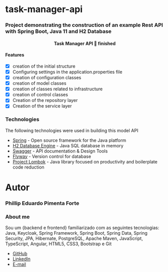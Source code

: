 # task-manager-api

### Project demonstrating the construction of an example Rest API with Spring Boot, Java 11 and H2 Database

<h4 align="center"> 
	Task Manager API 🚀 finished
</h4>

#### Features

- [x] creation of the initial structure
- [x] Configuring settings in the application.properties file
- [x] creation of configuration classes
- [x] creation of model classes
- [x] creation of classes related to infrastructure
- [x] creation of control classes
- [x] Creation of the repository layer
- [x] Creation of the service layer

### Technologies

The following technologies were used in building this model API

- [Spring](https://spring.io/) - Open source framework for the Java platform
- [H2 Database Engine](https://www.h2database.com) - Java SQL database in memory
- [Swagger](https://swagger.io/) - API documentation & Design Tools
- [Flyway](https://flywaydb.org/) - Version control for database
- [Project Lombok](https://projectlombok.org/) - Java library focused on productivity and boilerplate code reduction

# Autor
### Phillip Eduardo Pimenta Forte

### About me
Sou um {backend e frontend} familiarizado com as seguintes tecnologias: Java, Keycloak, Spring Framework, Spring Boot, Spring Data, Spring Security, JPA, Hibernate, PostgreSQL, Apache Maven, JavaScript, TypeScript, Angular, HTML5, CSS3, Bootstrap e Git
- [GitHub](https://github.com/phillippimenta)
- [LinkedIn](https://www.linkedin.com/in/phillippimenta)
- [E-mail](https://www.linkedin.com/in/phillippimenta)